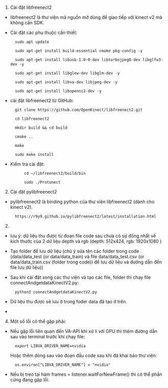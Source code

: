 1. Cài đặt libfreenect2
- libfreenect2 là thư viện mã nguồn mở dùng để giao tiếp với kinect v2 mà không cần SDK.
- Cài đặt các phụ thuộc cần thiết:

        sudo apt update
        
        sudo apt-get install build-essential cmake pkg-config -y

        sudo apt-get install libusb-1.0-0-dev libturbojpeg0-dev libglfw3-dev -y

        sudo apt-get install libglew-dev libglm-dev -y

        sudo apt-get install libva-dev libjpeg-dev -y

        sudo apt-get install libopenni2-dev -y


    
- cài đặt libfreenect2 từ GitHub:

        git clone https://github.com/OpenKinect/libfreenect2.git

        cd libfreenect2

        mkdir build && cd build

        cmake ..

        make

        sudo make install

- Kiểm tra cài đặt:

            cd ~/libfreenect2/build/bin

            sudo ./Protonect

2. Cài đặt pylibfreenect2
- pylibfreenect2 là binding python của thư viện libfreenect2 (dành cho kinect v2).

        https://r9y9.github.io/pylibfreenect2/latest/installation.html

2. 
- lưu ý: dữ liệu thu được từ đoạn file code sau chưa có sự đồng nhất về kích thước của 2 dữ liệu depth và rgb (depth: 512x424, rgb: 1920x1080 )

- Tạo folder để lưu dữ liệu (chú ý sửa tên các folder trong code (data/data_test (or data/data_train) và file data/data_test.csv (or data/data_train.csv (folder trong code)) để lưu dữ liệu và đường dẫn đến file lưu dữ liệu))

- Sau khi cài đặt xong các thư viện và tạo các file, folder thì chạy file connectAndgetdataKinectV2.py:

        python3 connectAndgetdataKinectV2.py

- Dữ liệu thu được sẽ lưu ở trong foder data đã tạo ở trên.
- 


4. Một số lỗi có thể gặp phải:

- Nếu gặp lỗi liên quan đến VA-API khi xử lí với GPU thì thêm đường dẫn sau vào terminal trước khi chạy file:

        export LIBVA_DRIVER_NAME=nvidia

  Hoặc thêm dòng sau vào đoạn đầu code sau khi đã khai báo thư viện:

        os.environ["LIBVA_DRIVER_NAME"] = "nvidia"

- Nếu bị treo tại hàm frames = listener.waitForNewFrame() thì có thể phần cứng đang gặp lỗi.









            
